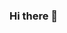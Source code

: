 ### Hi there 👋

<!--
**VivianaApa/VivianaApa** is a ✨ _special_ ✨ repository because its `README.md` (this file) appears on your GitHub profile.

Recientemente finalize un programa de tecnología en Tripleten Bootcamp enfocado al Analisis de Datos. Estoy en busca de colaboraciones laborales en empresas del sector salud en todos sus ramos. 

Here are some ideas to get you started:

- 🔭 I’m currently working on ...
- 🌱 I’m currently learning ...
- 👯 I’m looking to collaborate on ...
- 🤔 I’m looking for help with ...
- 💬 Ask me about ...
- 📫 How to reach me: ...
- 😄 Pronouns: ...
- ⚡ Fun fact: ...
-->
